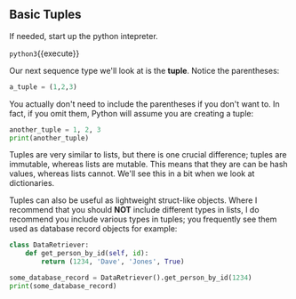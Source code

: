 ## Basic Tuples

If needed, start up the python intepreter.

`python3`{{execute}}

Our next sequence type we'll look at is the **tuple**. Notice the parentheses:

```python
a_tuple = (1,2,3)
```

You actually don't need to include the parentheses if you don't want to. In fact, if you omit them, Python will assume you are creating a tuple:

```python
another_tuple = 1, 2, 3
print(another_tuple)
```

Tuples are very similar to lists, but there is one crucial difference; tuples are immutable, whereas lists are mutable. This means that they are can be hash values, whereas lists cannot. We'll see this in a bit when we look at dictionaries.

Tuples can also be useful as lightweight struct-like objects. Where I recommend that you should **NOT** include different types in lists, I do recommend you include various types in tuples; you frequently see them used as database record objects for example:

```python
class DataRetriever:
    def get_person_by_id(self, id):
        return (1234, 'Dave', 'Jones', True)

some_database_record = DataRetriever().get_person_by_id(1234)
print(some_database_record)
```

